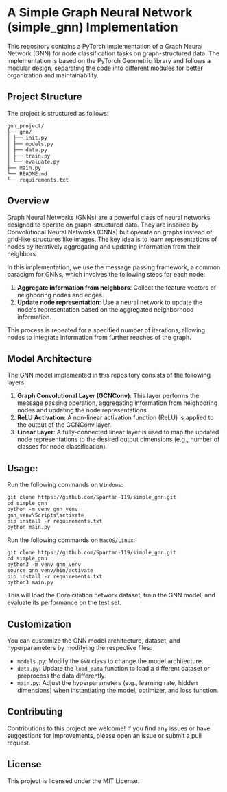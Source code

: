 # A Simple Graph Neural Network (simple_gnn) Implementation

This repository contains a PyTorch implementation of a Graph Neural Network (GNN) for node classification tasks on graph-structured data. The implementation is based on the PyTorch Geometric library and follows a modular design, separating the code into different modules for better organization and maintainability.

## Project Structure

The project is structured as follows:

```
gnn_project/
├── gnn/
│ ├── init.py
│ ├── models.py
│ ├── data.py
│ ├── train.py
│ └── evaluate.py
├── main.py
└── README.md
└── requirements.txt
```

## Overview

Graph Neural Networks (GNNs) are a powerful class of neural networks designed to operate on graph-structured data. They are inspired by Convolutional Neural Networks (CNNs) but operate on graphs instead of grid-like structures like images. The key idea is to learn representations of nodes by iteratively aggregating and updating information from their neighbors.

In this implementation, we use the message passing framework, a common paradigm for GNNs, which involves the following steps for each node:

1. **Aggregate information from neighbors**: Collect the feature vectors of neighboring nodes and edges.
2. **Update node representation**: Use a neural network to update the node's representation based on the aggregated neighborhood information.

This process is repeated for a specified number of iterations, allowing nodes to integrate information from further reaches of the graph.

## Model Architecture

The GNN model implemented in this repository consists of the following layers:

1. **Graph Convolutional Layer (GCNConv)**: This layer performs the message passing operation, aggregating information from neighboring nodes and updating the node representations.
2. **ReLU Activation**: A non-linear activation function (ReLU) is applied to the output of the GCNConv layer.
3. **Linear Layer**: A fully-connected linear layer is used to map the updated node representations to the desired output dimensions (e.g., number of classes for node classification).

## Usage:
Run the following commands on `Windows`:

```
git clone https://github.com/Spartan-119/simple_gnn.git
cd simple_gnn
python -m venv gnn_venv
gnn_venv\Scripts\activate
pip install -r requirements.txt
python main.py
```

Run the following commands on `MacOS/Linux`:
```
git clone https://github.com/Spartan-119/simple_gnn.git
cd simple_gnn
python3 -m venv gnn_venv
source gnn_venv/bin/activate
pip install -r requirements.txt
python3 main.py
```

This will load the Cora citation network dataset, train the GNN model, and evaluate its performance on the test set.

## Customization

You can customize the GNN model architecture, dataset, and hyperparameters by modifying the respective files:

- `models.py`: Modify the `GNN` class to change the model architecture.
- `data.py`: Update the `load_data` function to load a different dataset or preprocess the data differently.
- `main.py`: Adjust the hyperparameters (e.g., learning rate, hidden dimensions) when instantiating the model, optimizer, and loss function.

## Contributing

Contributions to this project are welcome! If you find any issues or have suggestions for improvements, please open an issue or submit a pull request.

## License

This project is licensed under the MIT License.

